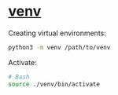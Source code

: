 # [venv](https://docs.python.org/3/library/venv.html)

Creating virtual environments:

```sh
python3 -m venv /path/to/venv
```

Activate:

```sh
# Bash
source ./venv/bin/activate
```
